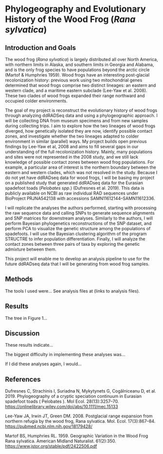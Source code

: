 # Phylogeography and Evolutionary History of the Wood Frog (*Rana sylvatica*)

## Introduction and Goals

The wood frog (*Rana sylvatica*) is largely distributed all over North America, with northern limits in Alaska, and southern limits in Georgia and Alabama, and is the only frog species to have populations beyond the arctic circle (Martof & Humphries 1959). Wood frogs have an interesting post-glacial recolonization history: previous work using two mitochondrial genes determined that wood frogs comprise two distinct lineages: an eastern and western clade, and a maritime eastern subclade (Lee-Yaw et al. 2008). These two clades of wood frogs expanded their range northward and occupied colder environments. 

The goal of my project is reconstruct the evolutionary history of wood frogs through analyzing ddRADSeq data and using a phylogeographic approach. I will be collecting DNA from museum specimens and from new samples during collecting trips. I aim to explore how the two lineages of wood frogs diverged, how genetically isolated they are now, identify possible contact zones, and investigate whether the two lineages adapted to colder environment in similar (parallel) ways.
My project builds open previous findings by Lee-Yaw et al, 2008 and aims to fill several gaps in our understanding of the full recolonization history. Mainly, many populations and sites were not represented in the 2008 study, and we still lack knowledge of possible contact zones between wood frog populations. For example, a particular area of interest is the northern boundary between the eastern and western clades, which was not resolved in the study. 
Because I do not yet have ddRADseq data for wood frogs, I will be basing my project on a  published study that generated ddRADseq data for the Eurasian spadefoot toads (*Pelobates spp.*) (Dufresnes et al. 2019). This data is publicly available on NCBI as raw individual RAD sequences under BioProject PRJNA542138 with accessions SAMN11612144–SAMN11612336.

I will replicate the analyses the authors performed, starting with processing the raw sequence data and calling SNPs to generate sequence alignments and SNP matrices for downstream analyses. Similarly to the authors, I will perform Bayesian phylogenetics reconstructions of the SNP dataset, and perform PCA to visualize the genetic structure among the populations of spadefoots. I will use the Bayesian clustering algorithm of the program STRUCTRE to infer population differentiation. Finally, I will analyze the contact zones between three pairs of taxa by exploring the genetic admixture between them.

This project will enable me to develop an analysis pipeline to use for the future ddRADseq data that I will be generating from wood frog samples.

## Methods

The tools I used were... See analysis files at (links to analysis files).

## Results

The tree in Figure 1...

## Discussion

These results indicate...

The biggest difficulty in implementing these analyses was...

If I did these analyses again, I would...

## References

Dufresnes C, Strachinis I, Suriadna N, Mykytynets G, Cogălniceanu D, et al. 2019. Phylogeography of a cryptic speciation continuum in Eurasian spadefoot toads ( Pelobates ). Mol Ecol. 28(13):3257–70. https://onlinelibrary.wiley.com/doi/abs/10.1111/mec.15133

Lee-Yaw JA, Irwin JT, Green DM. 2008. Postglacial range expansion from northern refugia by the wood frog, Rana sylvatica. Mol. Ecol. 17(3):867–84. https://pubmed.ncbi.nlm.nih.gov/18179428/

Martof BS, Humphries RL. 1959. Geographic Variation in the Wood Frog Rana sylvatica. American Midland Naturalist. 61(2):350. https://www.jstor.org/stable/pdf/2422506.pdf


